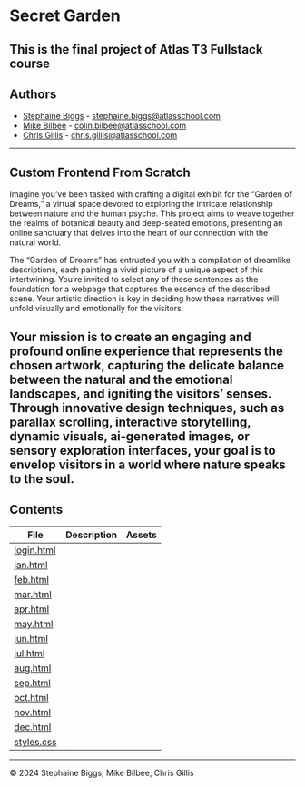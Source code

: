 <h1> Secret Garden </h1>

This is the final project of Atlas T3 Fullstack course
---

<h2> Authors </h2>

- [Stephaine Biggs](https://github.com/Sbiggs1985) - [stephaine.biggs@atlasschool.com](stephaine.biggs@atlasschool.com)
- [Mike Bilbee](https://github.com/MikeBilbee) - [colin.bilbee@atlasschool.com](colin.bilbee@atlasschool.com)
- [Chris Gillis](https://github.com/chris85gillis) - [chris.gillis@atlasschool.com](chris.gillis@atlasschool.com)
---

<h2> Custom Frontend From Scratch </h2>

Imagine you’ve been tasked with crafting a digital exhibit for the “Garden of Dreams,” a virtual space devoted to exploring the intricate relationship between nature and the human psyche. This project aims to weave together the realms of botanical beauty and deep-seated emotions, presenting an online sanctuary that delves into the heart of our connection with the natural world.

The “Garden of Dreams” has entrusted you with a compilation of dreamlike descriptions, each painting a vivid picture of a unique aspect of this intertwining. You’re invited to select any of these sentences as the foundation for a webpage that captures the essence of the described scene. Your artistic direction is key in deciding how these narratives will unfold visually and emotionally for the visitors.

Your mission is to create an engaging and profound online experience that represents the chosen artwork, capturing the delicate balance between the natural and the emotional landscapes, and igniting the visitors’ senses. Through innovative design techniques, such as parallax scrolling, interactive storytelling, dynamic visuals, ai-generated images, or sensory exploration interfaces, your goal is to envelop visitors in a world where nature speaks to the soul.
---

<h2> Contents </h2>

| File | Description | Assets |
| ----- | ----- | ----- |
| [login.html](https://github.com/MikeBilbee/secretgarden/blob/main/login.html) |  | []() []() |
| [jan.html]() |  | []() []() |
| [feb.html]() |  | []() []() |
| [mar.html]() |  | []() []() |
| [apr.html]() |  | []() []() |
| [may.html]() |  | []() []() |
| [jun.html]() |  | []() []() |
| [jul.html]() |  | []() []() |
| [aug.html]() |  | []() []() |
| [sep.html]() |  | []() []() |
| [oct.html]() |  | []() []() |
| [nov.html]() |  | []() []() |
| [dec.html]() |  | []() []() |
| [styles.css]() |  |  |
---

© 2024 Stephaine Biggs, Mike Bilbee, Chris Gillis
